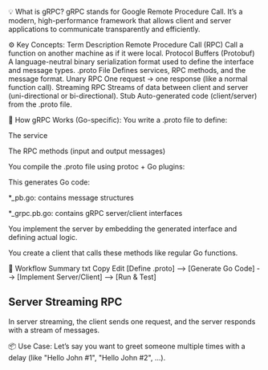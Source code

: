 💡 What is gRPC?
gRPC stands for Google Remote Procedure Call. It’s a modern, high-performance framework that allows client and server applications to communicate transparently and efficiently.

⚙️ Key Concepts:
Term	Description
Remote Procedure Call (RPC)	Call a function on another machine as if it were local.
Protocol Buffers (Protobuf)	A language-neutral binary serialization format used to define the interface and message types.
.proto File	Defines services, RPC methods, and the message format.
Unary RPC	One request → one response (like a normal function call).
Streaming RPC	Streams of data between client and server (uni-directional or bi-directional).
Stub	Auto-generated code (client/server) from the .proto file.

🔧 How gRPC Works (Go-specific):
You write a .proto file to define:

The service

The RPC methods (input and output messages)

You compile the .proto file using protoc + Go plugins:

This generates Go code:

*_pb.go: contains message structures

*_grpc.pb.go: contains gRPC server/client interfaces

You implement the server by embedding the generated interface and defining actual logic.

You create a client that calls these methods like regular Go functions.

🔁 Workflow Summary
txt
Copy
Edit
[Define .proto] --> [Generate Go Code] --> [Implement Server/Client] --> [Run & Test]

## Server Streaming RPC

In server streaming, the client sends one request, and the server responds with a stream of messages.

📦 Use Case:
Let’s say you want to greet someone multiple times with a delay (like "Hello John #1", "Hello John #2", ...).